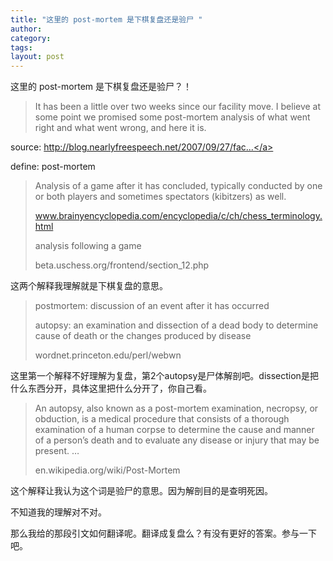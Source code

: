 ```yaml
---
title: "这里的 post-mortem 是下棋复盘还是验尸 "
author:
category: 
tags: 
layout: post
---
```

这里的 post-mortem 是下棋复盘还是验尸？！

<blockquote>

It has been a little over two weeks since our facility move. I believe at some point we promised some post-mortem analysis of what went right and what went wrong, and here it is.

</blockquote>

source: <a href="http://blog.nearlyfreespeech.net/2007/09/27/facility-move-post-mortem-analysis">http://blog.nearlyfreespeech.net/2007/09/27/fac...</a>

define: post-mortem

<blockquote>

Analysis of a game after it has concluded, typically conducted by one or both players and sometimes spectators (kibitzers) as well.

www.brainyencyclopedia.com/encyclopedia/c/ch/chess_terminology.html



analysis following a game

beta.uschess.org/frontend/section_12.php

</blockquote>

这两个解释我理解就是下棋复盘的意思。

<blockquote>

postmortem: discussion of an event after it has occurred

autopsy: an examination and dissection of a dead body to determine cause of death or the changes produced by disease

wordnet.princeton.edu/perl/webwn

</blockquote>

这里第一个解释不好理解为复盘，第2个autopsy是尸体解剖吧。dissection是把什么东西分开，具体这里把什么分开了，你自己看。

<blockquote>

An autopsy, also known as a post-mortem examination, necropsy, or obduction, is a medical procedure that consists of a thorough examination of a human corpse to determine the cause and manner of a person’s death and to evaluate any disease or injury that may be present. …

en.wikipedia.org/wiki/Post-Mortem

</blockquote>

这个解释让我认为这个词是验尸的意思。因为解剖目的是查明死因。

不知道我的理解对不对。

那么我给的那段引文如何翻译呢。翻译成复盘么？有没有更好的答案。参与一下吧。

